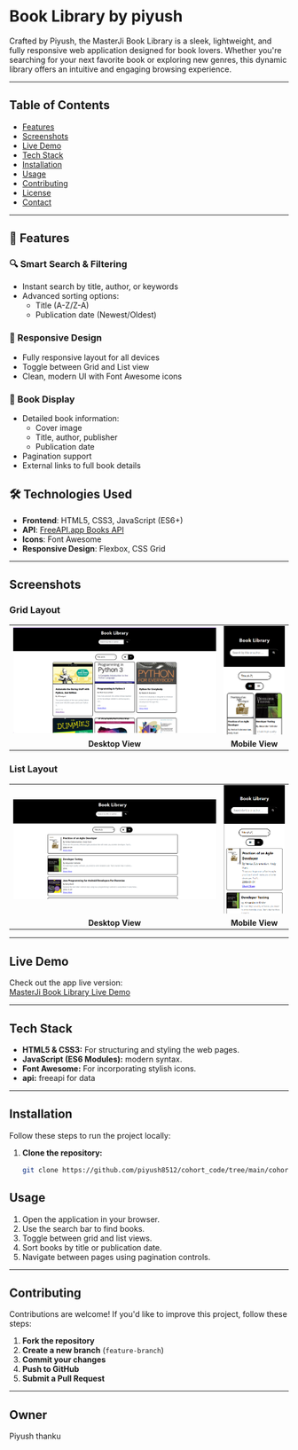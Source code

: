 # Book Library by piyush

Crafted by Piyush, the MasterJi Book Library is a sleek, lightweight, and fully responsive web application designed for book lovers. Whether you're searching for your next favorite book or exploring new genres, this dynamic library offers an intuitive and engaging browsing experience.

---

## Table of Contents

- [Features](#features)
- [Screenshots](#screenshots)
- [Live Demo](#live-demo)
- [Tech Stack](#tech-stack)
- [Installation](#installation)
- [Usage](#usage)
- [Contributing](#contributing)
- [License](#license)
- [Contact](#contact)

---

## 🌟 Features

### 🔍 Smart Search & Filtering

- Instant search by title, author, or keywords
- Advanced sorting options:
  - Title (A-Z/Z-A)
  - Publication date (Newest/Oldest)

### 📱 Responsive Design

- Fully responsive layout for all devices
- Toggle between Grid and List view
- Clean, modern UI with Font Awesome icons

### 📖 Book Display

- Detailed book information:
  - Cover image
  - Title, author, publisher
  - Publication date
- Pagination support
- External links to full book details

## 🛠️ Technologies Used

- **Frontend**: HTML5, CSS3, JavaScript (ES6+)
- **API**: [FreeAPI.app Books API](https://api.freeapi.app/api/v1/public/books)
- **Icons**: Font Awesome
- **Responsive Design**: Flexbox, CSS Grid

---

## Screenshots

### Grid Layout

<table>
  <tr>
    <td><img src="./desktopgrid.png" alt="Desktop View grid layout" width="800"/></td>
    <td><img src="./phonelgrid.png" alt="Mobile View grid layout" width="200"/></td>
  </tr>
  <tr>
    <td align="center"><b>Desktop View</b></td>
    <td align="center"><b>Mobile View</b></td>
  </tr>
</table>

### List Layout

<table>
  <tr>
    <td><img src="./desktoplist.png" alt="Desktop View list layout" width="800"/></td>
    <td><img src="./phonelist.png" alt="Mobile View List layout" width="200"/></td>
  </tr>
  <tr>
    <td align="center"><b>Desktop View</b></td>
    <td align="center"><b>Mobile View</b></td>
  </tr>
</table>

---

## Live Demo

Check out the app live version:  
[MasterJi Book Library Live Demo](https://booklibrarychaicode.netlify.app)

---

## Tech Stack

- **HTML5 & CSS3:** For structuring and styling the web pages.
- **JavaScript (ES6 Modules):** modern syntax.
- **Font Awesome:** For incorporating stylish icons.
- **api:** freeapi for data

---

## Installation

Follow these steps to run the project locally:

1. **Clone the repository:**
   ```bash
   git clone https://github.com/piyush8512/cohort_code/tree/main/cohort_code/assignment/assign-4.git
   ```

## Usage

1. Open the application in your browser.
2. Use the search bar to find books.
3. Toggle between grid and list views.
4. Sort books by title or publication date.
5. Navigate between pages using pagination controls.

---

## Contributing

Contributions are welcome! If you'd like to improve this project, follow these steps:

1. **Fork the repository**
2. **Create a new branch** (`feature-branch`)
3. **Commit your changes**
4. **Push to GitHub**
5. **Submit a Pull Request**

---

## Owner

Piyush
thanku  
